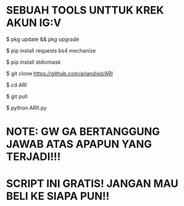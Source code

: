 # SEBUAH TOOLS UNTTUK KREK AKUN IG:V

$ pkg update && pkg upgrade

$ pip install requests bs4 mechanize

$ pip install stdiomask

$ git clone https://github.com/ariandixd/ARI

$ cd ARI

$ git pull

$ python ARII.py



# NOTE: GW GA BERTANGGUNG JAWAB ATAS APAPUN YANG TERJADI!!!

# SCRIPT INI GRATIS! JANGAN MAU BELI KE SIAPA PUN!!
